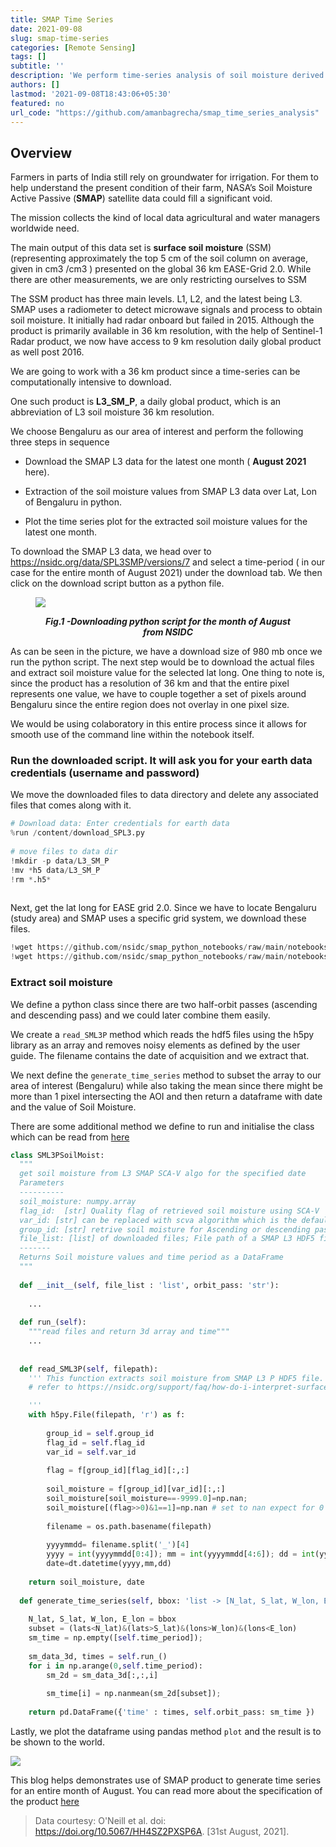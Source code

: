 ```yaml
---
title: SMAP Time Series
date: 2021-09-08
slug: smap-time-series
categories: [Remote Sensing]
tags: []
subtitle: ''
description: 'We perform time-series analysis of soil moisture derived from SMAP L3 product for Bengaluru city.'
authors: []
lastmod: '2021-09-08T18:43:06+05:30'
featured: no
url_code: "https://github.com/amanbagrecha/smap_time_series_analysis"
---
```



## Overview

Farmers in parts of India still rely on groundwater for irrigation. For them to help understand the present condition of their farm, NASA’s Soil Moisture Active Passive (**SMAP**) satellite data could fill a significant void.

The mission collects the kind of local data agricultural and water managers worldwide need.

The main output of this data set is **surface soil moisture** (SSM)(representing approximately the top 5 cm of the soil column on average, given in cm3 /cm3 ) presented on the global 36 km EASE-Grid 2.0. While there are other measurements, we are only restricting ourselves to SSM

The SSM product has three main levels. L1, L2, and the latest being L3. SMAP uses a radiometer to detect microwave signals and process to obtain soil moisture. It initially had radar onboard but failed in 2015. Although the product is primarily available in 36 km resolution, with the help of Sentinel-1 Radar product, we now have access to 9 km resolution daily global product as well post 2016.

We are going to work with a 36 km product since a time-series can be computationally intensive to download.

One such product is **L3_SM_P**, a daily global product, which is an abbreviation of L3 soil moisture 36 km resolution.

We choose Bengaluru as our area of interest and perform the following three steps in sequence

- Download the SMAP L3 data for the latest one month ( **August 2021** here).

- Extraction of the soil moisture values from SMAP L3 data over Lat, Lon of Bengaluru in python.

- Plot the time series plot for the extracted soil moisture values for the latest one month.

To download the SMAP L3 data, we head over to https://nsidc.org/data/SPL3SMP/versions/7 and select a time-period ( in our case for the entire month of August 2021) under the download tab. We then click on the download script button as a python file.

<figure>

 ![](https://i.imgur.com/aoKJnay.jpg)

<figcaption align = "center"><b><i>Fig.1 -Downloading python script for the month of August from NSIDC</i></b></figcaption>

</figure>

 
As can be seen in the picture, we have a download size of 980 mb once we run the python script.
The next step would be to download the actual files and extract soil moisture value for the selected lat long.
One thing to note is, since the product has a resolution of 36 km and that the entire pixel represents one value, we have to couple together a set of pixels around Bengaluru since the entire region does not overlay in one pixel size.

We would be using colaboratory in this entire process since it allows for smooth use of the command line within the notebook itself.

### Run the downloaded script. It will ask you for your earth data credentials (username and password)

We move the downloaded files to data directory and delete any associated files that comes along with it.

```python
# Download data: Enter credentials for earth data
%run /content/download_SPL3.py
 
# move files to data dir
!mkdir -p data/L3_SM_P
!mv *h5 data/L3_SM_P
!rm *.h5*
 
```
Next, get the lat long for EASE grid 2.0. Since we have to locate Bengaluru (study area) and SMAP uses a specific grid system, we download these files.
```python
!wget https://github.com/nsidc/smap_python_notebooks/raw/main/notebooks/EASE2_M36km.lats.964x406x1.double
!wget https://github.com/nsidc/smap_python_notebooks/raw/main/notebooks/EASE2_M36km.lons.964x406x1.double
```
 
### Extract soil moisture

We define a python class since there are two half-orbit passes (ascending and descending pass) and we could later combine them easily. 

We create a `read_SML3P` method which reads the hdf5 files using the h5py library as an array and removes noisy elements as defined by the user guide. The filename contains the date of acquisition and we extract that.

We next define the `generate_time_series` method to subset the array to our area of interest (Bengaluru) while also taking the mean since there might be more than 1 pixel intersecting the AOI and then return a dataframe with date and the value of Soil Moisture.

There are some additional method we define to run and initialise the class which can be read from [here](https://github.com/amanbagrecha/smap_time_series_analysis/blob/main/main.py)
 
```python
class SML3PSoilMoist:
  """
  get soil moisture from L3 SMAP SCA-V algo for the specified date
  Parameters
  ----------
  soil_moisture: numpy.array
  flag_id:  [str] Quality flag of retrieved soil moisture using SCA-V
  var_id: [str] can be replaced with scva algorithm which is the default (baseline)
  group_id: [str] retrive soil moisture for Ascending or descending pass
  file_list: [list] of downloaded files; File path of a SMAP L3 HDF5 file
  -------
  Returns Soil moisture values and time period as a DataFrame
  """
 
  def __init__(self, file_list : 'list', orbit_pass: 'str'):
    
    ...
 
  def run_(self):
    """read files and return 3d array and time"""
    ...
 
 
  def read_SML3P(self, filepath):
    ''' This function extracts soil moisture from SMAP L3 P HDF5 file.
    # refer to https://nsidc.org/support/faq/how-do-i-interpret-surface-and-quality-flag-information-level-2-and-3-passive-soil

    '''    
    with h5py.File(filepath, 'r') as f:
 
        group_id = self.group_id 
        flag_id = self.flag_id
        var_id = self.var_id
 
        flag = f[group_id][flag_id][:,:]
 
        soil_moisture = f[group_id][var_id][:,:]        
        soil_moisture[soil_moisture==-9999.0]=np.nan;
        soil_moisture[(flag>>0)&1==1]=np.nan # set to nan expect for 0 and even bits
 
        filename = os.path.basename(filepath)
        
        yyyymmdd= filename.split('_')[4]
        yyyy = int(yyyymmdd[0:4]); mm = int(yyyymmdd[4:6]); dd = int(yyyymmdd[6:8])
        date=dt.datetime(yyyy,mm,dd)
 
    return soil_moisture, date
 
  def generate_time_series(self, bbox: 'list -> [N_lat, S_lat, W_lon, E_lon]'):
    
    N_lat, S_lat, W_lon, E_lon = bbox
    subset = (lats<N_lat)&(lats>S_lat)&(lons>W_lon)&(lons<E_lon)
    sm_time = np.empty([self.time_period]);
    
    sm_data_3d, times = self.run_()
    for i in np.arange(0,self.time_period):
        sm_2d = sm_data_3d[:,:,i]
        
        sm_time[i] = np.nanmean(sm_2d[subset]);
 
    return pd.DataFrame({'time' : times, self.orbit_pass: sm_time })
```

Lastly, we plot the dataframe using pandas method `plot` and the result is to be shown to the world.

![](https://i.imgur.com/PngGsda.png)

This blog helps demonstrates use of SMAP product to generate time series for an entire month of August. You can read more about the specification of the product [here](https://nsidc.org/support/faq/how-do-i-interpret-surface-and-quality-flag-information-level-2-and-3-passive-soil)

> Data courtesy: O'Neill et al. doi: https://doi.org/10.5067/HH4SZ2PXSP6A. [31st August, 2021].

